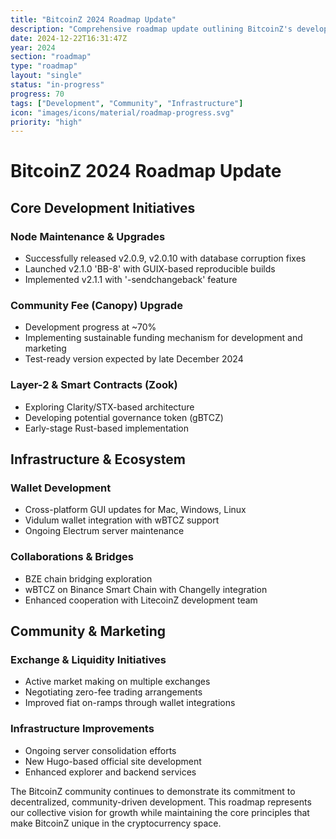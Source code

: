 ```yaml
---
title: "BitcoinZ 2024 Roadmap Update"
description: "Comprehensive roadmap update outlining BitcoinZ's development and community goals"
date: 2024-12-22T16:31:47Z
year: 2024
section: "roadmap"
type: "roadmap"
layout: "single"
status: "in-progress"
progress: 70
tags: ["Development", "Community", "Infrastructure"]
icon: "images/icons/material/roadmap-progress.svg"
priority: "high"
---
```


# BitcoinZ 2024 Roadmap Update

## Core Development Initiatives

### Node Maintenance & Upgrades
- Successfully released v2.0.9, v2.0.10 with database corruption fixes
- Launched v2.1.0 'BB-8' with GUIX-based reproducible builds
- Implemented v2.1.1 with '-sendchangeback' feature

### Community Fee (Canopy) Upgrade
- Development progress at ~70%
- Implementing sustainable funding mechanism for development and marketing
- Test-ready version expected by late December 2024

### Layer-2 & Smart Contracts (Zook)
- Exploring Clarity/STX-based architecture
- Developing potential governance token (gBTCZ)
- Early-stage Rust-based implementation

## Infrastructure & Ecosystem

### Wallet Development
- Cross-platform GUI updates for Mac, Windows, Linux
- Vidulum wallet integration with wBTCZ support
- Ongoing Electrum server maintenance

### Collaborations & Bridges
- BZE chain bridging exploration
- wBTCZ on Binance Smart Chain with Changelly integration
- Enhanced cooperation with LitecoinZ development team

## Community & Marketing

### Exchange & Liquidity Initiatives
- Active market making on multiple exchanges
- Negotiating zero-fee trading arrangements
- Improved fiat on-ramps through wallet integrations

### Infrastructure Improvements
- Ongoing server consolidation efforts
- New Hugo-based official site development
- Enhanced explorer and backend services

The BitcoinZ community continues to demonstrate its commitment to decentralized, community-driven development. This roadmap represents our collective vision for growth while maintaining the core principles that make BitcoinZ unique in the cryptocurrency space.
